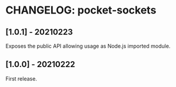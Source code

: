 # CHANGELOG: pocket-sockets

## [1.0.1] - 20210223
Exposes the public API allowing usage as Node.js imported module.

## [1.0.0] - 20210222
First release.
